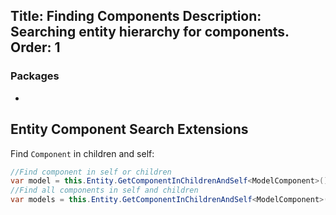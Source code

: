 Title: Finding Components
Description: Searching entity hierarchy for components. 
Order: 1
---
### Packages
- <?# nuget "XenkoToolkit" /?>

## Entity Component Search Extensions
Find `Component` in children and self:
```csharp
//Find component in self or children
var model = this.Entity.GetComponentInChildrenAndSelf<ModelComponent>();
//Find all components in self and children
var models = this.Entity.GetComponentInChildrenAndSelf<ModelComponent>();
```